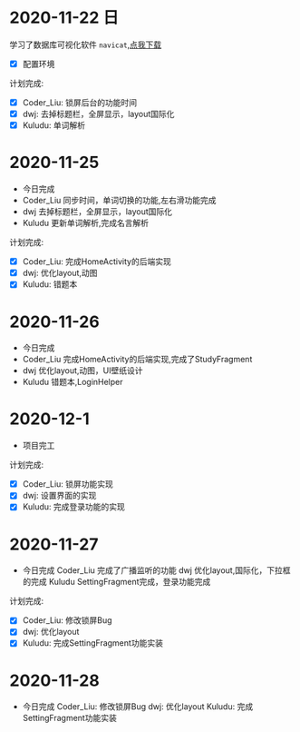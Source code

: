 # 2020-11-22 日
学习了数据库可视化软件 `navicat`,[点我下载](http://www.navicat.com.cn/download/navicat-premium)
- [x] 配置环境

计划完成:
- [x] Coder_Liu: 锁屏后台的功能时间
- [x] dwj: 去掉标题栏，全屏显示，layout国际化
- [x] Kuludu: 单词解析

# 2020-11-25
- 今日完成
- Coder_Liu 同步时间，单词切换的功能,左右滑功能完成
- dwj 去掉标题栏，全屏显示，layout国际化
- Kuludu 更新单词解析,完成名言解析

计划完成:
- [x] Coder_Liu: 完成HomeActivity的后端实现
- [x] dwj: 优化layout,动图
- [x] Kuludu: 错题本

# 2020-11-26
- 今日完成
- Coder_Liu 完成HomeActivity的后端实现,完成了StudyFragment
- dwj 优化layout,动图，UI壁纸设计
- Kuludu 错题本,LoginHelper

# 2020-12-1
- 项目完工

计划完成:
- [x] Coder_Liu: 锁屏功能实现
- [x] dwj: 设置界面的实现
- [x] Kuludu: 完成登录功能的实现

# 2020-11-27
- 今日完成
Coder_Liu 完成了广播监听的功能
dwj 优化layout,国际化，下拉框的完成
Kuludu SettingFragment完成，登录功能完成

计划完成:
- [x] Coder_Liu: 修改锁屏Bug
- [x] dwj: 优化layout
- [x] Kuludu: 完成SettingFragment功能实装

# 2020-11-28
- 今日完成
Coder_Liu: 修改锁屏Bug
dwj: 优化layout
Kuludu: 完成SettingFragment功能实装
